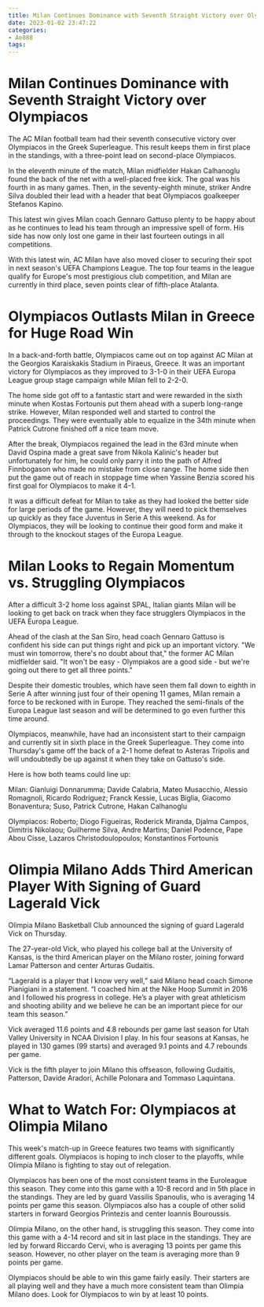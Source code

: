 ```yaml
---
title: Milan Continues Dominance with Seventh Straight Victory over Olympiacos
date: 2023-01-02 23:47:22
categories:
- Ae888
tags:
---
```



#  Milan Continues Dominance with Seventh Straight Victory over Olympiacos

The AC Milan football team had their seventh consecutive victory over Olympiacos in the Greek Superleague. This result keeps them in first place in the standings, with a three-point lead on second-place Olympiacos.

In the eleventh minute of the match, Milan midfielder Hakan Calhanoglu found the back of the net with a well-placed free kick. The goal was his fourth in as many games. Then, in the seventy-eighth minute, striker Andre Silva doubled their lead with a header that beat Olympiacos goalkeeper Stefanos Kapino.

This latest win gives Milan coach Gennaro Gattuso plenty to be happy about as he continues to lead his team through an impressive spell of form. His side has now only lost one game in their last fourteen outings in all competitions.

With this latest win, AC Milan have also moved closer to securing their spot in next season's UEFA Champions League. The top four teams in the league qualify for Europe's most prestigious club competition, and Milan are currently in third place, seven points clear of fifth-place Atalanta.

#  Olympiacos Outlasts Milan in Greece for Huge Road Win

In a back-and-forth battle, Olympiacos came out on top against AC Milan at the Georgios Karaiskakis Stadium in Piraeus, Greece. It was an important victory for Olympiacos as they improved to 3-1-0 in their UEFA Europa League group stage campaign while Milan fell to 2-2-0.

The home side got off to a fantastic start and were rewarded in the sixth minute when Kostas Fortounis put them ahead with a superb long-range strike. However, Milan responded well and started to control the proceedings. They were eventually able to equalize in the 34th minute when Patrick Cutrone finished off a nice team move.

After the break, Olympiacos regained the lead in the 63rd minute when David Ospina made a great save from Nikola Kalinic's header but unfortunately for him, he could only parry it into the path of Alfred Finnbogason who made no mistake from close range. The home side then put the game out of reach in stoppage time when Yassine Benzia scored his first goal for Olympiacos to make it 4-1.

It was a difficult defeat for Milan to take as they had looked the better side for large periods of the game. However, they will need to pick themselves up quickly as they face Juventus in Serie A this weekend. As for Olympiacos, they will be looking to continue their good form and make it through to the knockout stages of the Europa League.

#  Milan Looks to Regain Momentum vs. Struggling Olympiacos

After a difficult 3-2 home loss against SPAL, Italian giants Milan will be looking to get back on track when they face strugglers Olympiacos in the UEFA Europa League. 

Ahead of the clash at the San Siro, head coach Gennaro Gattuso is confident his side can put things right and pick up an important victory. "We must win tomorrow, there's no doubt about that," the former AC Milan midfielder said. "It won't be easy - Olympiakos are a good side - but we're going out there to get all three points."

Despite their domestic troubles, which have seen them fall down to eighth in Serie A after winning just four of their opening 11 games, Milan remain a force to be reckoned with in Europe. They reached the semi-finals of the Europa League last season and will be determined to go even further this time around.

Olympiacos, meanwhile, have had an inconsistent start to their campaign and currently sit in sixth place in the Greek Superleague. They come into Thursday's game off the back of a 2-1 home defeat to Asteras Tripolis and will undoubtedly be up against it when they take on Gattuso's side. 

Here is how both teams could line up: 

Milan: Gianluigi Donnarumma; Davide Calabria, Mateo Musacchio, Alessio Romagnoli, Ricardo Rodriguez; Franck Kessie, Lucas Biglia, Giacomo Bonaventura; Suso, Patrick Cutrone, Hakan Calhanoglu 

Olympiacos: Roberto; Diogo Figueiras, Roderick Miranda, Djalma Campos, Dimitris Nikolaou; Guilherme Silva, Andre Martins; Daniel Podence, Pape Abou Cisse, Lazaros Christodoulopoulos; Konstantinos Fortounis

#  Olimpia Milano Adds Third American Player With Signing of Guard Lagerald Vick

Olimpia Milano Basketball Club announced the signing of guard Lagerald Vick on Thursday.

The 27-year-old Vick, who played his college ball at the University of Kansas, is the third American player on the Milano roster, joining forward Lamar Patterson and center Arturas Gudaitis.

“Lagerald is a player that I know very well,” said Milano head coach Simone Pianigiani in a statement. “I coached him at the Nike Hoop Summit in 2016 and I followed his progress in college. He’s a player with great athleticism and shooting ability and we believe he can be an important piece for our team this season.”

Vick averaged 11.6 points and 4.8 rebounds per game last season for Utah Valley University in NCAA Division I play. In his four seasons at Kansas, he played in 130 games (99 starts) and averaged 9.1 points and 4.7 rebounds per game.

Vick is the fifth player to join Milano this offseason, following Gudaitis, Patterson, Davide Aradori, Achille Polonara and Tommaso Laquintana.

#  What to Watch For: Olympiacos at Olimpia Milano

This week's match-up in Greece features two teams with significantly different goals. Olympiacos is hoping to inch closer to the playoffs, while Olimpia Milano is fighting to stay out of relegation.

Olympiacos has been one of the most consistent teams in the Euroleague this season. They come into this game with a 10-8 record and in 5th place in the standings. They are led by guard Vassilis Spanoulis, who is averaging 14 points per game this season. Olympiacos also has a couple of other solid starters in forward Georgios Printezis and center Ioannis Bouroussis.

Olimpia Milano, on the other hand, is struggling this season. They come into this game with a 4-14 record and sit in last place in the standings. They are led by forward Riccardo Cervi, who is averaging 13 points per game this season. However, no other player on the team is averaging more than 9 points per game.

Olympiacos should be able to win this game fairly easily. Their starters are all playing well and they have a much more consistent team than Olimpia Milano does. Look for Olympiacos to win by at least 10 points.